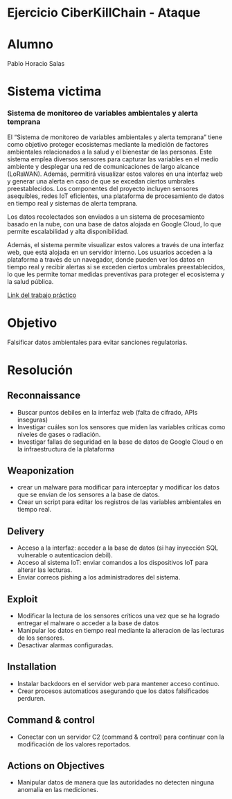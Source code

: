 # Ejercicio CiberKillChain - Ataque
# Alumno
Pablo Horacio Salas
# Sistema victima 
### Sistema de monitoreo de variables ambientales y alerta temprana
El “Sistema de monitoreo de variables ambientales y alerta temprana” tiene como objetivo proteger ecosistemas mediante la medición de factores ambientales
relacionados a la salud y el bienestar de las personas. Este sistema emplea diversos sensores para capturar las variables en el medio ambiente
y desplegar una red de comunicaciones de largo alcance (LoRaWAN). Además, permitirá
visualizar estos valores en una interfaz web y generar una alerta en caso de que se excedan
ciertos umbrales preestablecidos. Los componentes del proyecto incluyen sensores asequibles,
redes IoT eficientes, una plataforma de procesamiento de datos en tiempo real y sistemas de
alerta temprana.

Los datos recolectados son enviados a un sistema de procesamiento basado en la nube, con una base de datos alojada en Google Cloud, lo que permite escalabilidad y alta disponibilidad.

Además, el sistema permite visualizar estos valores a través de una interfaz web, que está alojada en un servidor interno. Los usuarios acceden a la plataforma a través de un navegador, donde pueden ver los datos en tiempo real y recibir alertas si se exceden ciertos umbrales preestablecidos, lo que les permite tomar medidas preventivas para proteger el ecosistema y la salud pública.

[Link del trabajo práctico](https://drive.google.com/file/d/18wzF2KUW19Co_6zkKrUzV4OzF9rQ69Qz/view?usp=sharing)

# Objetivo
Falsificar datos ambientales para evitar sanciones regulatorias.

# Resolución
## Reconnaissance
  - Buscar puntos debiles en la interfaz web (falta de cifrado, APIs inseguras)
  - Investigar cuáles son los sensores que miden las variables críticas como niveles de gases o radiación.
  - Investigar fallas de seguridad en la base de datos de Google Cloud o en la infraestructura de la plataforma
## Weaponization
  - crear un malware para modificar para interceptar y modificar los datos que se envian de los sensores a la base de datos.
  - Crear un script para editar los registros de las variables ambientales en tiempo real.
## Delivery
  - Acceso a la interfaz: acceder a la base de datos (si hay inyección SQL vulnerable o autenticacion debil).
  - Acceso al sistema IoT: enviar comandos a los dispositivos IoT para alterar las lecturas.
  - Enviar correos pishing a los administradores del sistema.
## Exploit 
  - Modificar la lectura de los sensores críticos una vez que se ha logrado entregar el malware o acceder a la base de datos
  - Manipular los datos en tiempo real mediante la alteracion de las lecturas de los sensores.
  - Desactivar alarmas configuradas.
## Installation 
  -  Instalar backdoors en el servidor web para mantener acceso continuo.
  -  Crear procesos automaticos asegurando que los datos falsificados perduren.
## Command & control
  - Conectar con un servidor C2 (command & control) para continuar con la modificación de los valores reportados.
## Actions on Objectives
  - Manipular datos de manera que las autoridades no detecten ninguna anomalia en las mediciones.
